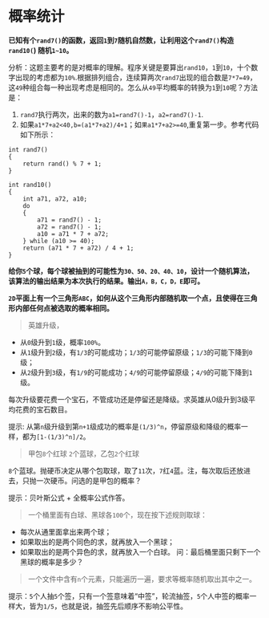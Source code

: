 # 概率统计

**已知有个`rand7()`的函数，返回`1`到`7`随机自然数，让利用这个`rand7()`构造`rand10(`) 随机`1~10`。**

分析：这题主要考的是对概率的理解。程序关键是要算出`rand10`，`1`到`10`，十个数字出现的考虑都为`10%`.根据排列组合，连续算两次`rand7`出现的组合数是`7*7=49`，这`49`种组合每一种出现考虑是相同的。怎么从`49`平均概率的转换为`1`到`10`呢？方法是：

1. `rand7`执行两次，出来的数为`a1=rand7()-1`，`a2=rand7()-1`.
2. 如果`a1*7+a2<40,b=(a1*7+a2)/4+1`；如`果a1*7+a2>=40`,重复第一步。参考代码如下所示：

```
int rand7()
{
    return rand() % 7 + 1;
}

int rand10()
{
    int a71, a72, a10;
    do
    {
        a71 = rand7() - 1;
        a72 = rand7() - 1;
        a10 = a71 * 7 + a72;
    } while (a10 >= 40);
    return (a71 * 7 + a72) / 4 + 1;
}
```

**给你`5`个球，每个球被抽到的可能性为`30、50、20、40、10`，设计一个随机算法，该算法的输出结果为本次执行的结果。输出`A，B，C，D，E`即可。**

**`2D`平面上有一个三角形`ABC`，如何从这个三角形内部随机取一个点，且使得在三角形内部任何点被选取的概率相同。**

> 英雄升级，

+ 从`0`级升到`1`级，概率`100%`。
+ 从`1`级升到`2`级，有`1/3`的可能成功；`1/3`的可能停留原级；`1/3`的可能下降到`0`级；
+ 从`2`级升到`3`级，有`1/9`的可能成功；`4/9`的可能停留原级；`4/9`的可能下降到`1`级。

每次升级要花费一个宝石，不管成功还是停留还是降级。求英雄从0级升到3级平均花费的宝石数目。

提示: 从第`n`级升级到第`n+1`级成功的概率是`(1/3)^n`，停留原级和降级的概率一样，都为`[1-(1/3)^n]/2`。

> 甲包`8`个红球 `2`个蓝球，乙包`2`个红球 

`8`个蓝球。抛硬币决定从哪个包取球，取了`11`次，`7`红`4`蓝。注，每次取后还放进去，只抛一次硬币。问选的是甲包的概率？

提示：贝叶斯公式 + 全概率公式作答。

> 一个桶里面有白球、黑球各`100`个，现在按下述规则取球：

+ 每次从通里面拿出来两个球；
+ 如果取出的是两个同色的求，就再放入一个黑球；
+ 如果取出的是两个异色的求，就再放入一个白球。 问：最后桶里面只剩下一个黑球的概率是多少？

> 一个文件中含有`n`个元素，只能遍历一遍，要求等概率随机取出其中之一。

提示：`5`个人抽`5`个签，只有一个签意味着“中签”，轮流抽签，`5`个人中签的概率一样大，皆为`1/5`，也就是说，抽签先后顺序不影响公平性。